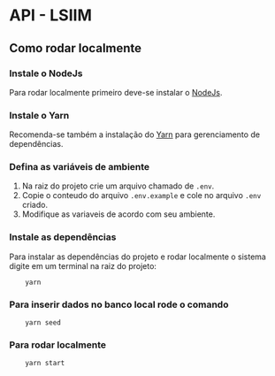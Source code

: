 # API - LSIIM

## Como rodar localmente

### Instale o NodeJs
Para rodar localmente primeiro deve-se instalar o [NodeJs](https://nodejs.org/en/download/package-manager).

### Instale o Yarn
Recomenda-se também a instalação do [Yarn](https://classic.yarnpkg.com/lang/en/docs/install/#windows-stable) para gerenciamento de dependências. 

### Defina as variáveis de ambiente
1. Na raiz do projeto crie um arquivo chamado de `.env`. 
2. Copie o conteudo do arquivo `.env.example` e cole no arquivo `.env` criado.
3. Modifique as variaveis de acordo com seu ambiente.

### Instale as dependências 
Para instalar as dependências do projeto e rodar localmente o sistema digite em um terminal na raiz do projeto:

```
    yarn
```

### Para inserir dados no banco local rode o comando

```
    yarn seed
```

### Para rodar localmente

```
    yarn start
```